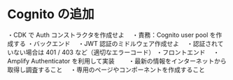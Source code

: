 # Cognito の追加

・CDK で Auth コンストラクタを作成せよ
　・責務：Cognito user pool を作成する
・バックエンド
　・JWT 認証のミドルウェア作成せよ
　・認証されていない場合は 401 / 403 など（適切なエラーコード）
・フロントエンド
　・Amplify Authenticator を利用して実装
　　・最新の情報をインターネットから取得し調査すること
　・専用のページやコンポーネントを作成すること
